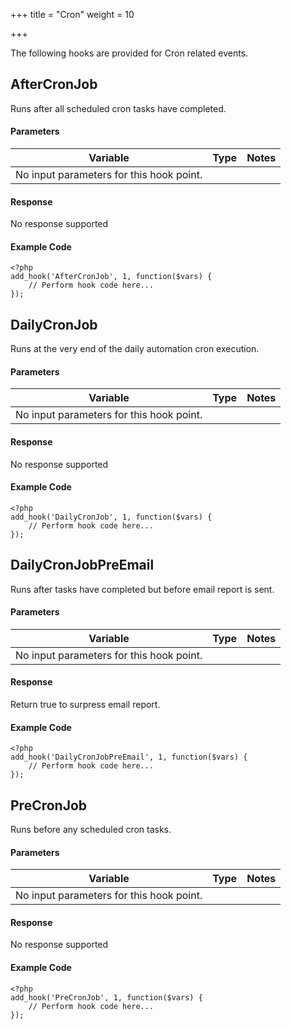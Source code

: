 +++
title = "Cron"
weight = 10

+++

The following hooks are provided for Cron related events.

## AfterCronJob

Runs after all scheduled cron tasks have completed.

#### Parameters

| Variable | Type | Notes |
| -------- | ---- | ----- |
| No input parameters for this hook point. |

#### Response

No response supported

#### Example Code

```
<?php
add_hook('AfterCronJob', 1, function($vars) {
    // Perform hook code here...
});
```

## DailyCronJob

Runs at the very end of the daily automation cron execution.

#### Parameters

| Variable | Type | Notes |
| -------- | ---- | ----- |
| No input parameters for this hook point. |

#### Response

No response supported

#### Example Code

```
<?php
add_hook('DailyCronJob', 1, function($vars) {
    // Perform hook code here...
});
```

## DailyCronJobPreEmail

Runs after tasks have completed but before email report is sent.

#### Parameters

| Variable | Type | Notes |
| -------- | ---- | ----- |
| No input parameters for this hook point. |

#### Response

Return true to surpress email report.

#### Example Code

```
<?php
add_hook('DailyCronJobPreEmail', 1, function($vars) {
    // Perform hook code here...
});
```

## PreCronJob

Runs before any scheduled cron tasks.

#### Parameters

| Variable | Type | Notes |
| -------- | ---- | ----- |
| No input parameters for this hook point. |

#### Response

No response supported

#### Example Code

```
<?php
add_hook('PreCronJob', 1, function($vars) {
    // Perform hook code here...
});
```

